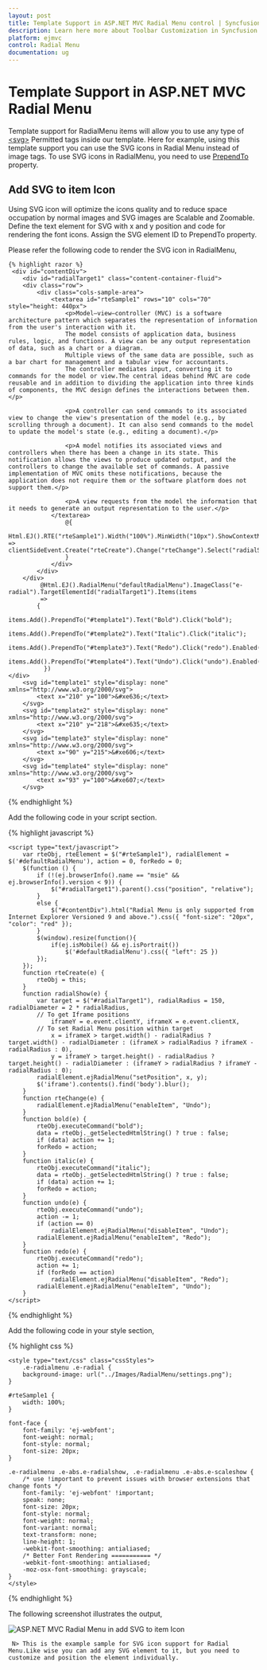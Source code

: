 ```yaml
---
layout: post
title: Template Support in ASP.NET MVC Radial Menu control | Syncfusion
description: Learn here more about Toolbar Customization in Syncfusion Essential ASP.NET MVC Radial Menu Control, its element and more.
platform: ejmvc
control: Radial Menu
documentation: ug
---
```


# Template Support in ASP.NET MVC Radial Menu

 Template support for RadialMenu items will allow you to use any type of [\<svg\>](https://developer.mozilla.org/en-US/docs/Web/SVG/Element#SVG_elements) Permitted tags inside our template. Here for example, using this template support you can use the SVG icons in Radial Menu instead of image tags. To use SVG icons in RadialMenu, you need to use [PrependTo](https://help.syncfusion.com/api/js/ejradialmenu#members:items-prependTo) property.

 ## Add SVG to item Icon

Using SVG icon will optimize the icons quality and to reduce space occupation by normal images and SVG images are Scalable and Zoomable. Define the text element for SVG with x and y position and code for rendering the font icons. Assign the SVG element ID to PrependTo property.

Please refer the following code to render the SVG icon in RadialMenu,

    {% highlight razor %}
     <div id="contentDiv">
        <div id="radialTarget1" class="content-container-fluid">
        <div class="row">
            <div class="cols-sample-area">
                <textarea id="rteSample1" rows="10" cols="70" style="height: 440px">
                    <p>Model–view–controller (MVC) is a software architecture pattern which separates the representation of information from the user's interaction with it.
                    The model consists of application data, business rules, logic, and functions. A view can be any output representation of data, such as a chart or a diagram.
                    Multiple views of the same data are possible, such as a bar chart for management and a tabular view for accountants.
                    The controller mediates input, converting it to commands for the model or view.The central ideas behind MVC are code reusable and in addition to dividing the application into three kinds of components, the MVC design defines the interactions between them.</p>

                    <p>A controller can send commands to its associated view to change the view's presentation of the model (e.g., by scrolling through a document). It can also send commands to the model to update the model's state (e.g., editing a document).</p>

                    <p>A model notifies its associated views and controllers when there has been a change in its state. This notification allows the views to produce updated output, and the controllers to change the available set of commands. A passive implementation of MVC omits these notifications, because the application does not require them or the software platform does not support them.</p>

                    <p>A view requests from the model the information that it needs to generate an output representation to the user.</p>
                </textarea>
                    @{
                        Html.EJ().RTE("rteSample1").Width("100%").MinWidth("10px").ShowContextMenu(false).ClientSideEvents(clientSideEvent => clientSideEvent.Create("rteCreate").Change("rteChange").Select("radialShow")).ShowToolbar(false).Render();
                    }
                </div>
            </div>
        </div>
             @Html.EJ().RadialMenu("defaultRadialMenu").ImageClass("e-radial").TargetElementId("radialTarget1").Items(items
             =>
            {
              items.Add().PrependTo("#template1").Text("Bold").Click("bold");
              items.Add().PrependTo("#template2").Text("Italic").Click("italic");
              items.Add().PrependTo("#template3").Text("Redo").Click("redo").Enabled(false);
              items.Add().PrependTo("#template4").Text("Undo").Click("undo").Enabled(false);
              })
    </div>
        <svg id="template1" style="display: none" xmlns="http://www.w3.org/2000/svg">
            <text x="210" y="100">&#xe636;</text>
        </svg>
        <svg id="template2" style="display: none" xmlns="http://www.w3.org/2000/svg">
            <text x="210" y="218">&#xe635;</text>
        </svg>
        <svg id="template3" style="display: none" xmlns="http://www.w3.org/2000/svg">
            <text x="90" y="215">&#xe606;</text>
        </svg>
        <svg id="template4" style="display: none" xmlns="http://www.w3.org/2000/svg">
            <text x="93" y="100">&#xe607;</text>
        </svg>

{% endhighlight %}

Add the following code in your script section.
    
{% highlight javascript %}

    <script type="text/javascript">
        var rteObj, rteElement = $("#rteSample1"), radialElement = $('#defaultRadialMenu'), action = 0, forRedo = 0;
        $(function () {
            if (!(ej.browserInfo().name == "msie" && ej.browserInfo().version < 9)) {
                $("#radialTarget1").parent().css("position", "relative");
            }
            else {
                $("#contentDiv").html("Radial Menu is only supported from Internet Explorer Versioned 9 and above.").css({ "font-size": "20px", "color": "red" });
            }
			$(window).resize(function(){
				if(ej.isMobile() && ej.isPortrait())
				    $('#defaultRadialMenu').css({ "left": 25 })
			});
        });
        function rteCreate(e) {
            rteObj = this;
        }
        function radialShow(e) {
            var target = $("#radialTarget1"), radialRadius = 150, radialDiameter = 2 * radialRadius,
            // To get Iframe positions
                iframeY = e.event.clientY, iframeX = e.event.clientX,
            // To set Radial Menu position within target
                x = iframeX > target.width() - radialRadius ? target.width() - radialDiameter : (iframeX > radialRadius ? iframeX - radialRadius : 0),
                y = iframeY > target.height() - radialRadius ? target.height() - radialDiameter : (iframeY > radialRadius ? iframeY - radialRadius : 0);
            radialElement.ejRadialMenu("setPosition", x, y);
			$('iframe').contents().find('body').blur();
        }
        function rteChange(e) {
            radialElement.ejRadialMenu("enableItem", "Undo");
        }
        function bold(e) {
            rteObj.executeCommand("bold");
            data = rteObj._getSelectedHtmlString() ? true : false;
            if (data) action += 1;
            forRedo = action;
        }
        function italic(e) {
            rteObj.executeCommand("italic");
            data = rteObj._getSelectedHtmlString() ? true : false;
            if (data) action += 1;
            forRedo = action;
        }
        function undo(e) {
            rteObj.executeCommand("undo");
            action -= 1;
            if (action == 0)
                radialElement.ejRadialMenu("disableItem", "Undo");
            radialElement.ejRadialMenu("enableItem", "Redo");
        }
        function redo(e) {
            rteObj.executeCommand("redo");
            action += 1;
            if (forRedo == action)
                radialElement.ejRadialMenu("disableItem", "Redo");
            radialElement.ejRadialMenu("enableItem", "Undo");
        }
    </script>

{% endhighlight %}

Add the following code in your style section,

{% highlight css %}

    <style type="text/css" class="cssStyles">
        .e-radialmenu .e-radial {
        background-image: url("../Images/RadialMenu/settings.png");
    }

    #rteSample1 {
        width: 100%;
    }

    font-face {
        font-family: 'ej-webfont';
        font-weight: normal;
        font-style: normal;
        font-size: 20px;
    }

    .e-radialmenu .e-abs.e-radialshow, .e-radialmenu .e-abs.e-scaleshow {
        /* use !important to prevent issues with browser extensions that change fonts */
        font-family: 'ej-webfont' !important;
        speak: none;
        font-size: 20px;
        font-style: normal;
        font-weight: normal;
        font-variant: normal;
        text-transform: none;
        line-height: 1;
        -webkit-font-smoothing: antialiased;
        /* Better Font Rendering =========== */
        -webkit-font-smoothing: antialiased;
        -moz-osx-font-smoothing: grayscale;
    }      
    </style>

{% endhighlight %}

The following screenshot illustrates the output,

![ASP.NET MVC Radial Menu in add SVG to item Icon](template-support\img1.png)

     N> This is the example sample for SVG icon support for Radial Menu.Like wise you can add any SVG element to it, but you need to customize and position the element individually.  